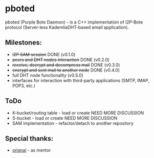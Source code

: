 # pboted

pboted (Purple Bote Daemon) - is a C++ implementation of I2P-Bote protocol (Server-less KademliaDHT-based email application).

## Milestones:

* ~~I2P SAM session~~ DONE (v0.1.0)
* ~~peers and DHT nodes interaction~~ DONE (v0.2.0)
* ~~receive, decrypt and decompress mail~~ DONE (v0.3.0)
* ~~encrypt and sent mail to another node~~ DONE (v0.4.0)
* full DHT node functionality (v0.5.0)
* interfaces for interaction with third-party applications (SMTP, IMAP, POP3, etc.)

## ToDo

* K-bucket/routing table - load or create NEED MORE DISCUSSION
* S-bucket - load or create NEED MORE DISCUSSION
* SAM implementation - refactor/detach to another repository

## Special thanks:

* [orignal](https://github.com/orignal) - as mentor
